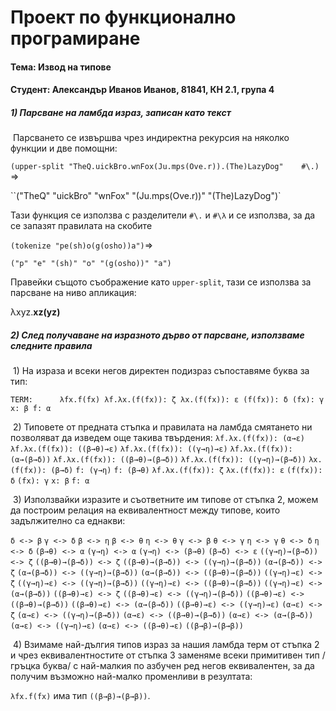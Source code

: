 # Проект по функционално програмиране

#### Тема: Извод на типове

#### Студент: Александър Иванов Иванов, 81841, КН 2.1, група 4



##### 1) Парсване на ламбда израз, записан като текст

​	Парсването се извършва чрез индиректна рекурсия на няколко функции и две помощни:

`(upper-split "TheQ.uickBro.wnFox(Ju.mps(Ove.r)).(The)LazyDog"    #\.)` =>

``("TheQ"  "uickBro" "wnFox" "(Ju.mps(Ove.r))" "(The)LazyDog")`

Тази функция се използва с разделители `#\.` и  `#\λ` и се използва, за да се запазят правилата на скобите

`(tokenize "pe(sh)o(g(osho))a")`=>

`("p" "e" "(sh)" "o" "(g(osho))" "a")`

Правейки същото съображение като `upper-split`, тази се използва за парсване на ниво апликация:

λxyz.**xz(yz)**

##### 2) След получаване на изразното дърво от парсване, използваме следните правила

​	1) На израза и всеки негов директен подизраз съпоставяме буква за тип:

`TERM:      λfx.f(fx)
λf.λx.(f(fx)): ζ
λx.(f(fx)): ε
(f(fx)): δ
(fx): γ
x: β
f: α`

​	2) Типовете от предната стъпка и правилата на ламбда смятането ни позволяват да изведем още такива твърдения:
`λf.λx.(f(fx)): (α→ε)`
`λf.λx.(f(fx)): ((β→θ)→ε)`
`λf.λx.(f(fx)): ((γ→η)→ε)`
`λf.λx.(f(fx)): (α→(β→δ))`
`λf.λx.(f(fx)): ((β→θ)→(β→δ))`
`λf.λx.(f(fx)): ((γ→η)→(β→δ))`
`λx.(f(fx)): (β→δ)`
`f: (γ→η)`
`f: (β→θ)`
`λf.λx.(f(fx)): ζ`
`λx.(f(fx)): ε`
`(f(fx)): δ`
`(fx): γ`
`x: β`
`f: α` 

​	3) Използвайки изразите и съответните им типове от стъпка 2, можем да построим релация на еквивалентност между типове, които задължително са еднакви:

`δ <-> β`
`γ <-> δ`
`β <-> η`
`β <-> θ`
`η <-> θ`
`γ <-> β`
`θ <-> γ`
`η <-> γ`
`θ <-> δ`
`η <-> δ`
`(β→θ) <-> α`
`(γ→η) <-> α`
`(γ→η) <-> (β→θ)`
`(β→δ) <-> ε`
`((γ→η)→(β→δ)) <-> ζ`
`((β→θ)→(β→δ)) <-> ζ`
`((β→θ)→(β→δ)) <-> ((γ→η)→(β→δ))`
`(α→(β→δ)) <-> ζ`
`(α→(β→δ)) <-> ((γ→η)→(β→δ))`
`(α→(β→δ)) <-> ((β→θ)→(β→δ))`
`((γ→η)→ε) <-> ζ`
`((γ→η)→ε) <-> ((γ→η)→(β→δ))`
`((γ→η)→ε) <-> ((β→θ)→(β→δ))`
`((γ→η)→ε) <-> (α→(β→δ))`
`((β→θ)→ε) <-> ζ`
`((β→θ)→ε) <-> ((γ→η)→(β→δ))`
`((β→θ)→ε) <-> ((β→θ)→(β→δ))`
`((β→θ)→ε) <-> (α→(β→δ))`
`((β→θ)→ε) <-> ((γ→η)→ε)`
`(α→ε) <-> ζ`
`(α→ε) <-> ((γ→η)→(β→δ))`
`(α→ε) <-> ((β→θ)→(β→δ))`
`(α→ε) <-> (α→(β→δ))`
`(α→ε) <-> ((γ→η)→ε)`
`(α→ε) <-> ((β→θ)→ε)`
`((β→β)→(β→β))`

​	4) Взимаме най-дългия типов израз за нашия ламбда терм от стъпка 2 и чрез еквивалентностите от стъпка 3 заменяме всеки примитивен тип /гръцка буква/ с най-малкия по азбучен ред негов еквивалентен, за да получим възможно най-малко променливи в резултата:

`λfx.f(fx)` има тип `((β→β)→(β→β))`.

